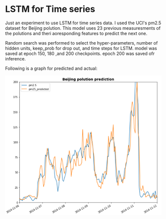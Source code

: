 <h1>LSTM for Time series</h1>
<p>Just an experiment to use LSTM for time series data. I used the UCI's pm2.5 dataset for Beijing polution. This model uses 23 previous measuresments of the polutions and theri aoresponding features to predict the next one. </p>
<p>Random search was performed to select the hyper-parameters, number of hidden units, keep_prob for drop out, and time steps for LSTM. model was saved at epoch 150, 180 ,and 200 checkpoints. epoch 200 was saved ofr inference. </p>
<p>Following is a graph for predicted and actual:</p>
<img src="images/Beijing model.png"/>








  

